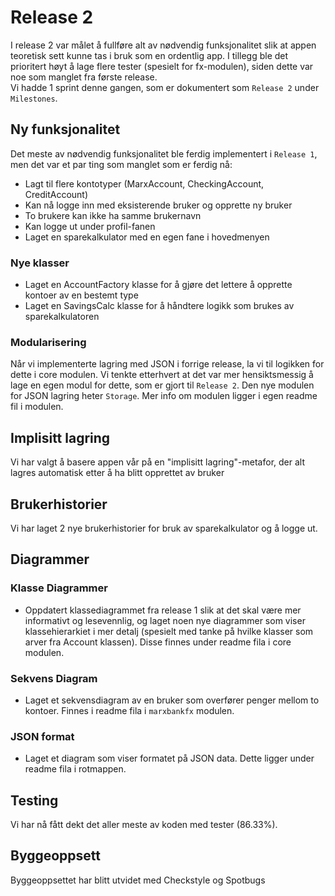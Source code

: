 # Release 2

I release 2 var målet å fullføre alt av nødvendig funksjonalitet slik at appen teoretisk sett kunne tas i bruk som en ordentlig app. I tillegg ble det prioritert høyt å lage flere tester (spesielt for fx-modulen), siden dette var noe som manglet fra første release.  
Vi hadde 1 sprint denne gangen, som er dokumentert som `Release 2` under `Milestones`.

## Ny funksjonalitet
Det meste av nødvendig funksjonalitet ble ferdig implementert i `Release 1`, men det var et par ting som manglet som er ferdig nå:
- Lagt til flere kontotyper (MarxAccount, CheckingAccount, CreditAccount)
- Kan nå logge inn med eksisterende bruker og opprette ny bruker
- To brukere kan ikke ha samme brukernavn
- Kan logge ut under profil-fanen
- Laget en sparekalkulator med en egen fane i hovedmenyen
### Nye klasser
- Laget en AccountFactory klasse for å gjøre det lettere å opprette kontoer av en bestemt type 
- Laget en SavingsCalc klasse for å håndtere logikk som brukes av sparekalkulatoren
### Modularisering
Når vi implementerte lagring med JSON i forrige release, la vi til logikken for dette i core modulen. Vi tenkte etterhvert at det var mer hensiktsmessig å lage en egen modul for dette, som er gjort til `Release 2`. Den nye modulen for JSON lagring heter `Storage`. Mer info om modulen ligger i egen readme fil i modulen.
## Implisitt lagring 
Vi har valgt å basere appen vår på en "implisitt lagring"-metafor, der alt lagres automatisk etter å ha blitt opprettet av bruker

## Brukerhistorier

Vi har laget 2 nye brukerhistorier for bruk av sparekalkulator og å logge ut.

## Diagrammer

### Klasse Diagrammer

- Oppdatert klassediagrammet fra release 1 slik at det skal være mer informativt og lesevennlig, og laget noen nye diagrammer som viser klassehierarkiet i mer detalj (spesielt med tanke på hvilke klasser som arver fra Account klassen). Disse finnes under readme fila i core modulen. 

### Sekvens Diagram

- Laget et sekvensdiagram av en bruker som overfører penger mellom to kontoer. Finnes i readme fila i `marxbankfx` modulen.

### JSON format

- Laget et diagram som viser formatet på JSON data. Dette ligger under readme fila i rotmappen.

## Testing
Vi har nå fått dekt det aller meste av koden med tester (86.33%).

## Byggeoppsett

Byggeoppsettet har blitt utvidet med Checkstyle og Spotbugs

